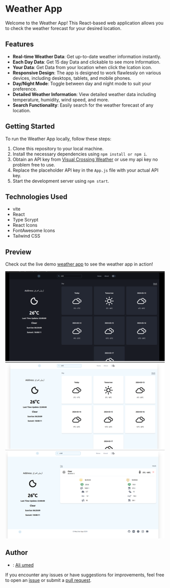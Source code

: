 # Weather App

Welcome to the Weather App! This React-based web application allows you to check the weather forecast for your desired location.

## Features

- **Real-time Weather Data**: Get up-to-date weather information instantly.
- **Each Day Data**: Get 15 day Data and clickable to see more Information.
- **Your Data**: Get Data from your location when click the lcation icon.
- **Responsive Design**: The app is designed to work flawlessly on various devices, including desktops, tablets, and mobile phones.
- **Day/Night Mode**: Toggle between day and night mode to suit your preference.
- **Detailed Weather Information**: View detailed weather data including temperature, humidity, wind speed, and more.
- **Search Functionality**: Easily search for the weather forecast of any location.

## Getting Started

To run the Weather App locally, follow these steps:

1. Clone this repository to your local machine.
2. Install the necessary dependencies using `npm install or npm i`.
3. Obtain an API key from [Visual Crossing Weather](https://www.visualcrossing.com/weather/weather-data-services#/login) or use my api key no problem free to use.
4. Replace the placeholder API key in the `App.js` file with your actual API key.
5. Start the development server using `npm start`.

## Technologies Used

- vite
- React
- Type Scrypt
- React Icons
- FontAwesome Icons
- Tailwind CSS

## Preview

Check out the live demo [weather app](https://weather-app-tawny-zeta-38.vercel.app/) to see the weather app in action!

![Weather App Preview](./src/assets/privew1.png)
![Weather App Preview](./src/assets/privew2.png)
![Weather App Preview](./src/assets/privew3.png)

<!-- ## License -->

<!-- This project is licensed under the MIT License - see the [LICENSE](LICENSE) file for details. -->

## Author

- : [Ali umed](https://github.com/Ali-Umed)

If you encounter any issues or have suggestions for improvements, feel free to open an [issue](https://github.com/Ali-Umed/weather-app/issues) or submit a [pull request](https://github.com/Ali-Umed/weather-app/pulls).
